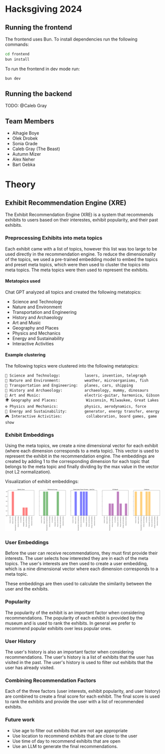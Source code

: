 # Hacksgiving 2024

## Running the frontend

The frontend uses Bun. To install dependencies run the following commands:

```bash
cd frontend
bun install
```

To run the frontend in dev mode run:

```bash
bun dev
```

## Running the backend

TODO: @Caleb Gray

## Team Members
 - Alhagie Boye
 - Olek Drobek
 - Sonia Grade
 - Caleb Gray (The Beast)
 - Autumn Mizer
 - Alex Neher
 - Bart Gebka


# Theory

## Exhibit Recommendation Engine (XRE)

The Exhibit Recommendation Engine (XRE) is a system that recommends exhibits to users based on their interestes, exhibit popularity, and their past exhibits.

### Preprocessing Exhibits into meta topics

Each exhibit came with a list of topics, however this list was too large to be used directly in the recommendation engine. To reduce the dimensionality of the topics, we used a pre-trained embedding model to embed the topics and preset meta topics, which were then used to cluster the topics into meta topics. The meta topics were then used to represent the exhibits.

#### Metatopics used

Chat GPT analyzed all topics and created the following metatopics:

- Science and Technology
- Nature and Environment
- Transportation and Engineering
- History and Archaeology
- Art and Music
- Geography and Places
- Physics and Mechanics
- Energy and Sustainability
- Interactive Activities

#### Example clustering

The following topics were clustered into the following metatopics:

```
🔬 Science and Technology:           lasers, invention, telegraph
🌿 Nature and Environment:           weather, microorganisms, fish
🚗 Transportation and Engineering:   planes, cars, shipping
🏺 History and Archaeology:          archaeology, mummy, dinosaurs
🎨 Art and Music:                    electric-guitar, harmonica, Gibson
🌍 Geography and Places:             Wisconsin, Milwaukee, Great Lakes
⚙️ Physics and Mechanics:            physics, aerodynamics, force
🌱 Energy and Sustainability:        generator, energy transfer, energy
🎮 Interactive Activities:           collaboration, board games, game show
```

### Exhibit Embeddings

Using the meta topics, we create a nine dimensional vector for each exhibit (where each dimension corresponds to a meta topic). This vector is used to represent the exhibit in the recommendation engine. The embeddings are created by adding 1 to the corresponding dimension for each topic that belongs to the meta topic and finally dividing by the max value in the vector (not L2 normalization).

Visualization of exhibit embeddings:

![Exhibit Embeddings](./docs/embedding_viz.png)

### User Embeddings

Before the user can receive recommendations, they must first provide their interests. The user selects how interested they are in each of the meta topics. The user's interests are then used to create a user embedding, which is a nine dimensional vector where each dimension corresponds to a meta topic.

These embeddings are then used to calculate the similarity between the user and the exhibits.

### Popularity

The popularity of the exhibit is an important factor when considering recommendations. The popularity of each exhibit is provided by the museum and is used to rank the exhibits. In general we prefer to recommend popular exhibits over less popular ones.

### User History

The user's history is also an important factor when considering recommendations. The user's history is a list of exhibits that the user has visited in the past. The user's history is used to filter out exhibits that the user has already visited.

### Combining Recommendation Factors

Each of the three factors (user interests, exhibit popularity, and user history) are combined to create a final score for each exhibit. The final score is used to rank the exhibits and provide the user with a list of recommended exhibits.


### Future work

- Use age to filter out exhibits that are not age appropriate
- Use location to recommend exhibits that are close to the user
- Use time of day to recommend exhibits that are open
- Use an LLM to generate the final recommendations. 